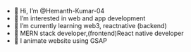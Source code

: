 - 👋 Hi, I’m @Hemanth-Kumar-04
- 👀 I’m interested in web and app development
- 🌱 I’m currently learning web3, reactnative (backend)
- 🌱 MERN stack developer,(frontend)React native developer
- 👀 I animate website using GSAP


<!---
Hemanth-Kumar-04/Hemanth-Kumar-04 is a ✨ special ✨ repository because its `README.md` (this file) appears on your GitHub profile.
You can click the Preview link to take a look at your changes.
--->
